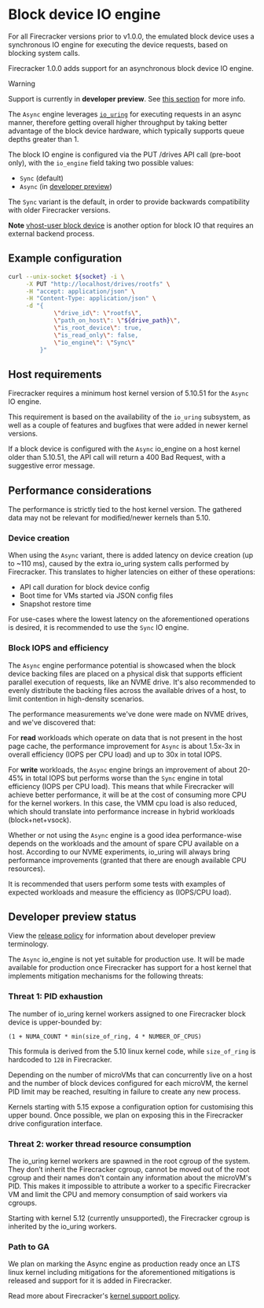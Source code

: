 # Block device IO engine

For all Firecracker versions prior to v1.0.0, the emulated block device uses a
synchronous IO engine for executing the device requests, based on blocking
system calls.

Firecracker 1.0.0 adds support for an asynchronous block device IO engine.

> [!WARNING]
> Support is currently in **developer preview**. See
> [this section](#developer-preview-status) for more info.

The `Async` engine leverages [`io_uring`](https://kernel.dk/io_uring.pdf) for
executing requests in an async manner, therefore getting overall higher
throughput by taking better advantage of the block device hardware, which
typically supports queue depths greater than 1.

The block IO engine is configured via the PUT /drives API call (pre-boot only),
with the `io_engine` field taking two possible values:

- `Sync` (default)
- `Async` (in [developer preview](../RELEASE_POLICY.md))

The `Sync` variant is the default, in order to provide backwards compatibility
with older Firecracker versions.

**Note** [vhost-user block device](./block-vhost-user.md) is another option
for block IO that requires an external backend process.

## Example configuration

```bash
curl --unix-socket ${socket} -i \
     -X PUT "http://localhost/drives/rootfs" \
     -H "accept: application/json" \
     -H "Content-Type: application/json" \
     -d "{
             \"drive_id\": \"rootfs\",
             \"path_on_host\": \"${drive_path}\",
             \"is_root_device\": true,
             \"is_read_only\": false,
             \"io_engine\": \"Sync\"
         }"
```

## Host requirements

Firecracker requires a minimum host kernel version of 5.10.51 for the `Async`
IO engine.

This requirement is based on the availability of the `io_uring` subsystem, as
well as a couple of features and bugfixes that were added in newer kernel
versions.

If a block device is configured with the `Async` io_engine on a host kernel
older than 5.10.51, the API call will return a 400 Bad Request, with a
suggestive error message.

## Performance considerations

The performance is strictly tied to the host kernel version. The gathered data
may not be relevant for modified/newer kernels than 5.10.

### Device creation

When using the `Async` variant, there is added latency on device creation (up
to ~110 ms), caused by the extra io_uring system calls performed by
Firecracker.
This translates to higher latencies on either of these operations:

- API call duration for block device config
- Boot time for VMs started via JSON config files
- Snapshot restore time

For use-cases where the lowest latency on the aforementioned operations is
desired, it is recommended to use the `Sync` IO engine.

### Block IOPS and efficiency

The `Async` engine performance potential is showcased when the block device
backing files are placed on a physical disk that supports efficient parallel
execution of requests, like an NVME drive.
It's also recommended to evenly distribute the backing files across the
available drives of a host, to limit contention in high-density scenarios.

The performance measurements we've done were made on NVME drives, and we've
discovered that:

For __read__ workloads which operate on data that is not present in the
host page cache, the performance improvement for `Async` is about 1.5x-3x in
overall efficiency (IOPS per CPU load) and up to 30x in total IOPS.

For __write__ workloads, the `Async` engine brings an improvement of about
20-45% in total IOPS but performs worse than the `Sync` engine in total
efficiency (IOPS per CPU load).
This means that while Firecracker will achieve better performance, it will be
at the cost of consuming more CPU for the kernel workers. In this case, the VMM
cpu load is also reduced, which should translate into performance increase in
hybrid workloads (block+net+vsock).

Whether or not using the `Async` engine is a good idea performance-wise depends
on the workloads and the amount of spare CPU available on a host.
According to our NVME experiments, io_uring will always bring performance
improvements (granted that there are enough available CPU resources).

It is recommended that users perform some tests with examples of expected
workloads and measure the efficiency as (IOPS/CPU load).

## Developer preview status

View the [release policy](../RELEASE_POLICY.md) for information about developer
preview terminology.

The `Async` io_engine is not yet suitable for production use. It will be made
available for production once Firecracker has support for a host kernel that
implements mitigation mechanisms for the following threats:

### Threat 1: PID exhaustion

The number of io_uring kernel workers assigned to one Firecracker block device
is upper-bounded by:

```
(1 + NUMA_COUNT * min(size_of_ring, 4 * NUMBER_OF_CPUS)
```

This formula is derived from the 5.10 linux kernel code, while `size_of_ring`
is hardcoded to `128` in Firecracker.

Depending on the number of microVMs that can concurrently live on a host and
the number of block devices configured for each microVM, the kernel PID limit
may be reached, resulting in failure to create any new process.

Kernels starting with 5.15 expose a configuration option for customising this
upper bound. Once possible, we plan on exposing this in the Firecracker drive
configuration interface.

### Threat 2: worker thread resource consumption

The io_uring kernel workers are spawned in the root cgroup of the system.
They don’t inherit the Firecracker cgroup, cannot be moved out of the root
cgroup and their names don't contain any information about the microVM's PID.
This makes it impossible to attribute a worker to a specific Firecracker VM
and limit the CPU and memory consumption of said workers via cgroups.

Starting with kernel 5.12 (currently unsupported), the Firecracker cgroup is
inherited by the io_uring workers.

### Path to GA

We plan on marking the Async engine as production ready once an LTS linux
kernel including mitigations for the aforementioned mitigations is released and
support for it is added in Firecracker.

Read more about Firecracker's [kernel support policy](../kernel-policy.md).
